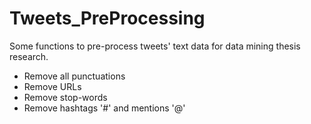 # Tweets_PreProcessing
Some functions to pre-process tweets' text data for data mining thesis research.

* Remove all punctuations
* Remove URLs
* Remove stop-words
* Remove hashtags '#' and mentions '@'
